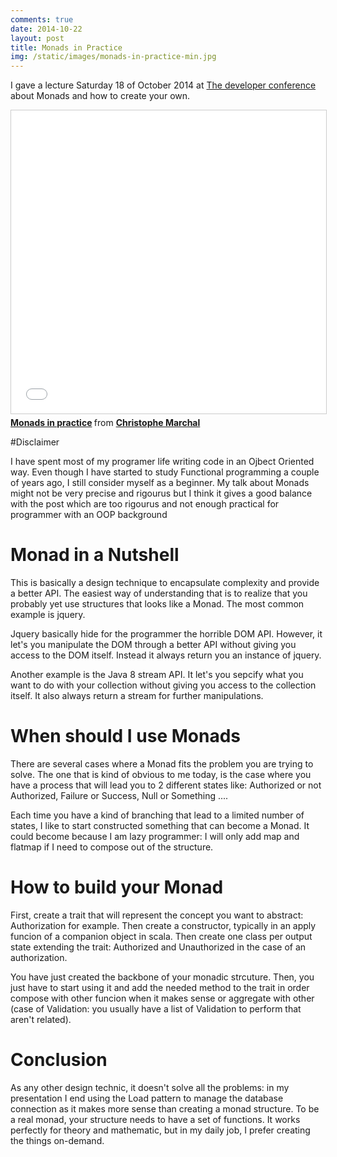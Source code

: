 ```yaml
---
comments: true
date: 2014-10-22
layout: post
title: Monads in Practice
img: /static/images/monads-in-practice-min.jpg
---
```


I gave a lecture Saturday 18 of October 2014 at [The developer conference](http://thedevelopersconference.com.br/) about Monads and how to create your own. 

<iframe src="//www.slideshare.net/slideshow/embed_code/40441891" width="595" height="485" frameborder="0" marginwidth="0" marginheight="0" scrolling="no" style="border:1px solid #CCC; border-width:1px; margin-bottom:5px; max-width: 100%;" allowfullscreen> </iframe> <div style="margin-bottom:5px"> <strong> <a href="//www.slideshare.net/toff63/monads-in-practice" title="Monads in practice" target="_blank">Monads in practice</a> </strong> from <strong><a href="//www.slideshare.net/toff63" target="_blank">Christophe Marchal</a></strong> </div>

#Disclaimer

I have spent most of my programer life writing code in an Ojbect Oriented way. Even though I have started to study Functional programming a couple of years ago, I still consider myself as a beginner. My talk about Monads might not be very precise and rigourus but I think it gives a good balance with the post which are too rigourus and not enough practical for programmer with an OOP background

# Monad in a Nutshell

This is basically a design technique to encapsulate complexity and provide a better API. The easiest way of understanding that is to realize that you probably yet use structures that looks like a Monad. The most common example is jquery.

Jquery basically hide for the programmer the horrible DOM API. However, it let's you manipulate the DOM through a better API without giving you access to the DOM itself. Instead it always return you an instance of jquery. 

Another example is the Java 8 stream API. It let's you sepcify what you want to do with your collection without giving you access to the collection itself. It also always return a stream for further manipulations.

# When should I use Monads

There are several cases where a Monad fits the problem you are trying to solve. The one that is kind of obvious to me today, is the case where you have a process that will lead you to 2 different states like: Authorized or not Authorized, Failure or Success, Null or Something ....

Each time you have a kind of branching that lead to a limited number of states, I like to start constructed something that can become a Monad. It could become because I am lazy programmer: I will only add map and flatmap if I need to compose out of the structure.


# How to build your Monad

First, create a trait that will represent the concept you want to abstract: Authorization for example. Then create a constructor, typically in an apply funcion of a companion object in scala. Then create one class per output state extending the trait: Authorized and Unauthorized in the case of an authorization.

You have just created the backbone of your monadic strcuture. Then, you just have to start using it and add the needed method to the trait in order compose with other funcion when it makes sense or aggregate with other (case of Validation: you usually have a list of Validation to perform that aren't related).

# Conclusion

As any other design technic, it doesn't solve all the problems: in my presentation I end using the Load pattern to manage the database connection as it makes more sense than creating a monad structure. To be a real monad, your structure needs to have a set of functions. It works perfectly for theory and mathematic, but in my daily job, I prefer creating the things on-demand.
